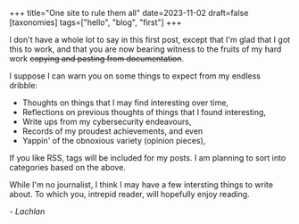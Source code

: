 +++
title="One site to rule them all"
date=2023-11-02
draft=false
[taxonomies]
tags=["hello", "blog", "first"]
+++

I don't have a whole lot to say in this first post, except that I'm glad that I got this to work, and that you are now bearing witness to the fruits of my hard work ~~copying and pasting from documentation~~.

I suppose I can warn you on some things to expect from my endless dribble:
- Thoughts on things that I may find interesting over time,
- Reflections on previous thoughts of things that I found interesting,
- Write ups from my cybersecurity endeavours,
- Records of my proudest achievements, and even
- Yappin' of the obnoxious variety (opinion pieces),

If you like RSS, tags will be included for my posts. I am planning to sort into categories based on the above. 

While I'm no journalist, I think I may have a few intersting things to write about. To which you, intrepid reader, will hopefully enjoy reading.

_- Lachlan_